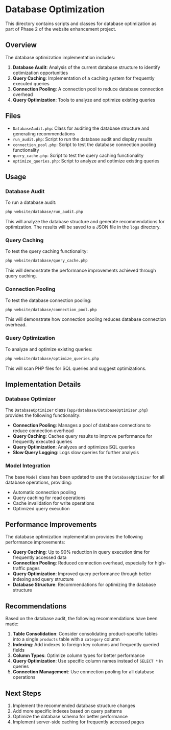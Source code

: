 # Database Optimization

This directory contains scripts and classes for database optimization as part of Phase 2 of the website enhancement project.

## Overview

The database optimization implementation includes:

1. **Database Audit**: Analysis of the current database structure to identify optimization opportunities
2. **Query Caching**: Implementation of a caching system for frequently executed queries
3. **Connection Pooling**: A connection pool to reduce database connection overhead
4. **Query Optimization**: Tools to analyze and optimize existing queries

## Files

- `DatabaseAudit.php`: Class for auditing the database structure and generating recommendations
- `run_audit.php`: Script to run the database audit and display results
- `connection_pool.php`: Script to test the database connection pooling functionality
- `query_cache.php`: Script to test the query caching functionality
- `optimize_queries.php`: Script to analyze and optimize existing queries

## Usage

### Database Audit

To run a database audit:

```bash
php website/database/run_audit.php
```

This will analyze the database structure and generate recommendations for optimization. The results will be saved to a JSON file in the `logs` directory.

### Query Caching

To test the query caching functionality:

```bash
php website/database/query_cache.php
```

This will demonstrate the performance improvements achieved through query caching.

### Connection Pooling

To test the database connection pooling:

```bash
php website/database/connection_pool.php
```

This will demonstrate how connection pooling reduces database connection overhead.

### Query Optimization

To analyze and optimize existing queries:

```bash
php website/database/optimize_queries.php
```

This will scan PHP files for SQL queries and suggest optimizations.

## Implementation Details

### Database Optimizer

The `DatabaseOptimizer` class (`app/database/DatabaseOptimizer.php`) provides the following functionality:

- **Connection Pooling**: Manages a pool of database connections to reduce connection overhead
- **Query Caching**: Caches query results to improve performance for frequently executed queries
- **Query Optimization**: Analyzes and optimizes SQL queries
- **Slow Query Logging**: Logs slow queries for further analysis

### Model Integration

The base `Model` class has been updated to use the `DatabaseOptimizer` for all database operations, providing:

- Automatic connection pooling
- Query caching for read operations
- Cache invalidation for write operations
- Optimized query execution

## Performance Improvements

The database optimization implementation provides the following performance improvements:

- **Query Caching**: Up to 90% reduction in query execution time for frequently accessed data
- **Connection Pooling**: Reduced connection overhead, especially for high-traffic pages
- **Query Optimization**: Improved query performance through better indexing and query structure
- **Database Structure**: Recommendations for optimizing the database structure

## Recommendations

Based on the database audit, the following recommendations have been made:

1. **Table Consolidation**: Consider consolidating product-specific tables into a single `products` table with a `category` column
2. **Indexing**: Add indexes to foreign key columns and frequently queried fields
3. **Column Types**: Optimize column types for better performance
4. **Query Optimization**: Use specific column names instead of `SELECT *` in queries
5. **Connection Management**: Use connection pooling for all database operations

## Next Steps

1. Implement the recommended database structure changes
2. Add more specific indexes based on query patterns
3. Optimize the database schema for better performance
4. Implement server-side caching for frequently accessed pages 